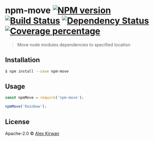 # npm-move [![NPM version][npm-image]][npm-url] [![Build Status][travis-image]][travis-url] [![Dependency Status][daviddm-image]][daviddm-url] [![Coverage percentage][coveralls-image]][coveralls-url]
> Move node modules dependencies to specified location

## Installation

```sh
$ npm install --save npm-move
```

## Usage

```js
const npmMove = require('npm-move');

npmMove('Rainbow');
```
## License

Apache-2.0 © [Alex Kirwan]()


[npm-image]: https://badge.fury.io/js/npm-move.svg
[npm-url]: https://npmjs.org/package/npm-move
[travis-image]: https://travis-ci.org/yawlhead91/npm-move.svg?branch=master
[travis-url]: https://travis-ci.org/yawlhead91/npm-move
[daviddm-image]: https://david-dm.org/yawlhead91/npm-move.svg?theme=shields.io
[daviddm-url]: https://david-dm.org/yawlhead91/npm-move
[coveralls-image]: https://coveralls.io/repos/yawlhead91/npm-move/badge.svg
[coveralls-url]: https://coveralls.io/r/yawlhead91/npm-move
